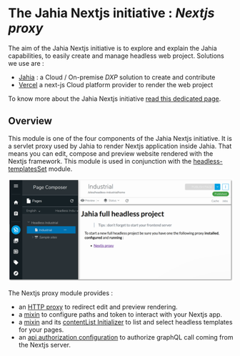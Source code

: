 # The Jahia Nextjs initiative : *Nextjs proxy*

The aim of the Jahia Nextjs initiative is to explore and explain
the Jahia capabilities, to easily create and manage headless web project.
Solutions we use are :
- [Jahia][jahia-website] : a Cloud / On-premise *DXP* solution to create and contribute
- [Vercel][vercel-website] a next-js Cloud platform provider to render the web project

To know more about the Jahia Nextjs initiative [read this dedicated page][initiative.md].

## Overview
This module is one of the four components of the Jahia Nextjs initiative. It is a servlet proxy used by Jahia
to render Nextjs application inside Jahia. That means you can edit, compose and preview website rendered with
the Nextjs framework. This module is used in conjunction with the [headless-templatesSet] module.

<img src="/doc/images/204_provision.png" width="800px"/>

The Nextjs proxy module provides :
- an [HTTP proxy][proxy] to redirect edit and preview rendering.
- a [mixin][definition] to configure paths and token to interact with your Nextjs app.
- a [mixin][definition] and its [contentList Initializer][initializer] to list and select headless templates for your pages.
- an [api authorization configuration][authorization] to authorize graphQL call coming from the Nextjs server.

[jahia-website]: https://www.jahia.com
[vercel-website]: https://vercel.com
[initiative.md]: https://github.com/Jahia/jahia-nextjs-initiative/blob/main/README.md
[headless-templatesSet]: https://github.com/Jahia/headless-templatesSet

[proxy]: ./src/main/java/org/jahia/se/modules/nextjs/ProxyServlet.java
[initializer]: ./src/main/java/org/jahia/se/modules/nextjs/initializers/TemplateNameInitializer.java
[definition]: ./src/main/resources/META-INF/definitions.cnd
[authorization]: ./src/main/resources/META-INF/configurations/org.jahia.bundles.api.authorization-nextjsproxy.yaml

